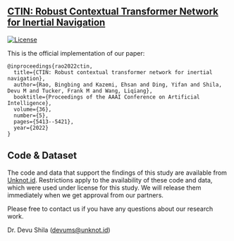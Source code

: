 ## [CTIN: Robust Contextual Transformer Network for Inertial Navigation](https://arxiv.org/abs/2112.02143)
[![License](https://img.shields.io/badge/License-Apache%202.0-blue.svg)](https://opensource.org/licenses/Apache-2.0)

This is the official implementation of our paper:

```
@inproceedings{rao2022ctin,
  title={CTIN: Robust contextual transformer network for inertial navigation},
  author={Rao, Bingbing and Kazemi, Ehsan and Ding, Yifan and Shila, Devu M and Tucker, Frank M and Wang, Liqiang},
  booktitle={Proceedings of the AAAI Conference on Artificial Intelligence},
  volume={36},
  number={5},
  pages={5413--5421},
  year={2022}
}
```

## Code & Dataset
The code and data that support the findings of this study are available from [Unknot.id](https://www.unknot.id/). Restrictions apply to the availability of these code and data, which were used under license for this study. We will release them immediately when we get approval from our partners. 

Please free to contact us if you have any questions about our research work. 

Dr. Devu Shila (devums@unknot.id)


